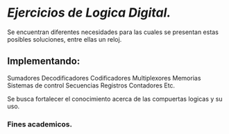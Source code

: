 # **_Ejercicios de Logica Digital._**

Se encuentran diferentes necesidades para las cuales se presentan estas posibles soluciones, entre ellas un reloj.

## Implementando:
Sumadores
Decodificadores
Codificadores
Multiplexores
Memorias 
Sistemas de control
Secuencias
Registros
Contadores
Etc.

Se busca fortalecer el conocimiento acerca de las compuertas logicas y su uso.

### Fines academicos.
